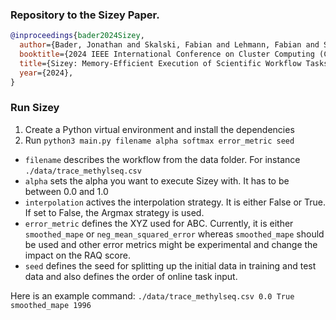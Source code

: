 ### Repository to the Sizey Paper.

```bibtex
@inproceedings{bader2024Sizey,
  author={Bader, Jonathan and Skalski, Fabian and Lehmann, Fabian and Scheinert, Dominik and Will, Jonathan and Thamsen, Lauritz and Kao, Odej},
  booktitle={2024 IEEE International Conference on Cluster Computing (CLUSTER)}, 
  title={Sizey: Memory-Efficient Execution of Scientific Workflow Tasks}, 
  year={2024},
}
```

### Run Sizey

1. Create a Python virtual environment and install the dependencies 
2. Run `python3 main.py filename alpha softmax error_metric seed`

- `filename` describes the workflow from the data folder. For instance `./data/trace_methylseq.csv`  
- `alpha` sets the alpha you want to execute Sizey with. It has to be between 0.0 and 1.0  
- `interpolation` actives the interpolation strategy. It is either False or True. If set to False, the Argmax strategy is used.
- `error_metric` defines the XYZ used for ABC. Currently, it is either `smoothed_mape` or `neg_mean_squared_error` whereas `smoothed_mape` should be used and other error metrics might be experimental and change the impact on the RAQ score.  
- `seed` defines the seed for splitting up the initial data in training and test data and also defines the order of online task input. 

Here is an example command: `./data/trace_methylseq.csv 0.0 True smoothed_mape 1996`

